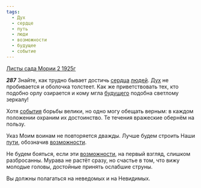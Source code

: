 ```yaml
---
tags:
  - Дух
  - сердце
  - путь
  - люди
  - возможности
  - будущее
  - событие
---
```


[Листы сада Мории 2 1925г](https://127.0.0.1:4002/agni/1925)

___287___
Знайте, как трудно бывает достичь [сердца](../../../tags/#сердце) [людей](../../../tags/#люди). [Дух](../../../tags/#Дух) не пробивается и оболочка толстеет. Как же приветствовать тех, кто подобно орлу озирается и кому мгла [будущего](../../../tags/#будущее) подобна светлому зеркалу!   

Хотя [события](../../../tags/#событие) борьбы велики, но одно могу обещать верным: в каждом положении охраним их достоинство. Те течения вражеские обернём на пользу.   

Указ Моим воинам не повторяется дважды. Лучше будем строить Наши [пути](../../../tags/#путь), обозначив [возможности](../../../tags/#возможности).   

Не будем бояться, если эти [возможности](../../../tags/#возможности), на первый взгляд, слишком разбросанны. Мурава не растёт сразу, но счастье в том, что вижу молодые головы, достойные принять ослабшие струны.   

Вы должны полагаться на неведомых и на Невидимых.   

